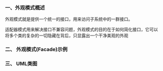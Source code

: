 ### 一、外观模式概述

外观模式就是提供一个统一的接口，用来访问子系统中的一群接口。

适配器模式用来解决接口不兼容问题，外观模式的目的在于如何简化接口，它可以将多个类的复杂的一切隐藏在背后，只显露出一个干净美观的外观


### 二、 外观模式(Facade)示例



### 三、 UML类图
![]()